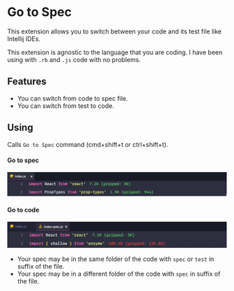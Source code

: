 # Go to Spec

This extension allows you to switch between your code and its test file like Intellij IDEs.

This extension is agnostic to the language that you are coding. I have been using with `.rb` and `.js` code with no problems.

## Features

* You can switch from code to spec file.
* You can switch from test to code.

## Using

Calls `Go to Spec` command (cmd+shift+t or ctrl+shift+t).

#### Go to spec
![Go to spec](docs/go-to-spec.gif)

#### Go to code
![Go to code](docs/go-to-file.gif)

* Your spec may be in the same folder of the code with `spec` or `test` in suffix of the file.
* Your spec may be in a different folder of the code with `spec` in suffix of the file.
